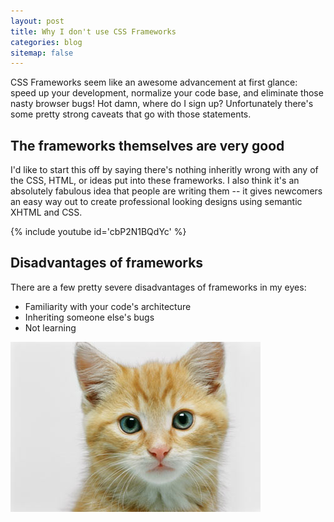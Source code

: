 ```yaml
---
layout: post
title: Why I don't use CSS Frameworks
categories: blog
sitemap: false
---
```

CSS Frameworks seem like an awesome advancement at first glance: speed up your development, normalize your code base, and eliminate those nasty browser bugs!  Hot damn, where do I sign up?  Unfortunately there's some pretty strong caveats that go with those statements.

## The frameworks themselves are very good

I'd like to start this off by saying there's nothing inheritly wrong with any of the CSS, HTML, or ideas put into these frameworks.  I also think it's an absolutely fabulous idea that people are writing them -- it gives newcomers an easy way out to create professional looking designs using semantic XHTML and CSS.

{% include youtube id='cbP2N1BQdYc' %}

## Disadvantages of frameworks

There are a few pretty severe disadvantages of frameworks in my eyes:

* Familiarity with your code's architecture
* Inheriting someone else's bugs
* Not learning

![Cat image description](/img/cat.jpg)